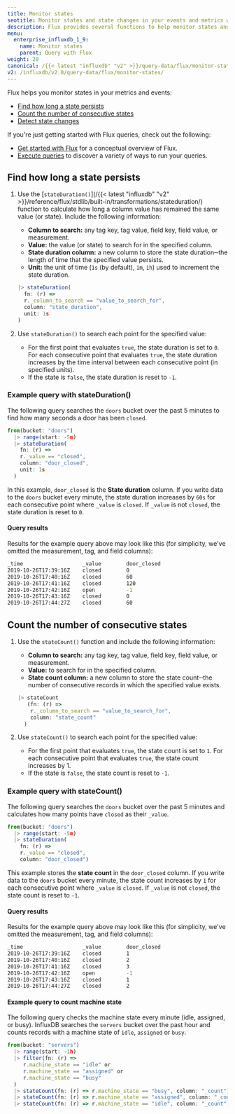 ```yaml
---
title: Monitor states
seotitle: Monitor states and state changes in your events and metrics with Flux.
description: Flux provides several functions to help monitor states and state changes in your data.
menu:
  enterprise_influxdb_1_9:
    name: Monitor states
    parent: Query with Flux
weight: 20
canonical: /{{< latest "influxdb" "v2" >}}/query-data/flux/monitor-states/
v2: /influxdb/v2.0/query-data/flux/monitor-states/
---
```


Flux helps you monitor states in your metrics and events:

- [Find how long a state persists](#find-how-long-a-state-persists)
- [Count the number of consecutive states](#count-the-number-of-consecutive-states)
- [Detect state changes](#example-query-to-count-machine-state)

If you're just getting started with Flux queries, check out the following:

- [Get started with Flux](/influxdb/v1.8/flux/get-started/) for a conceptual overview of Flux.
- [Execute queries](/influxdb/v1.8/flux/guides/executing-queries/) to discover a variety of ways to run your queries.

## Find how long a state persists

1. Use the [`stateDuration()`](/{{< latest "influxdb" "v2" >}}/reference/flux/stdlib/built-in/transformations/stateduration/) function to calculate how long a column value has remained the same value (or state). Include the following information:

    - **Column to search:** any tag key, tag value, field key, field value, or measurement.
    - **Value:** the value (or state) to search for in the specified column.
    - **State duration column:** a new column to store the state duration─the length of time that the specified value persists.
    - **Unit:** the unit of time (`1s` (by default), `1m`, `1h`) used to increment the state duration.

    <!-- -->
    ```js
    |> stateDuration(
      fn: (r) =>
      r._column_to_search == "value_to_search_for",
      column: "state_duration",
      unit: 1s
    )
    ```

2. Use `stateDuration()` to search each point for the specified value:

    - For the first point that evaluates `true`, the state duration is set to `0`. For each consecutive point that evaluates `true`, the state duration increases by the time interval between each consecutive point (in specified units).
    - If the state is `false`, the state duration is reset to `-1`.

### Example query with stateDuration()

The following query searches the `doors` bucket over the past 5 minutes to find how many seconds a door has been `closed`.

```js
from(bucket: "doors")
  |> range(start: -5m)
  |> stateDuration(
    fn: (r) =>
    r._value == "closed",
    column: "door_closed",
    unit: 1s
  )
```

In this example, `door_closed` is the **State duration** column. If you write data to the `doors` bucket every minute, the state duration increases by `60s` for each consecutive point where `_value` is `closed`. If `_value` is not `closed`, the state duration is reset to `0`.

#### Query results

Results for the example query above may look like this (for simplicity, we've omitted the measurement, tag, and field columns):

```bash
_time                   _value        door_closed
2019-10-26T17:39:16Z    closed        0
2019-10-26T17:40:16Z    closed        60
2019-10-26T17:41:16Z    closed        120
2019-10-26T17:42:16Z    open          -1
2019-10-26T17:43:16Z    closed        0
2019-10-26T17:44:27Z    closed        60
```

## Count the number of consecutive states

1. Use the `stateCount()` function and include the following information:

    - **Column to search:** any tag key, tag value, field key, field value, or measurement.
    - **Value:** to search for in the specified column.
    - **State count column:** a new column to store the state count─the number of consecutive records in which the specified value exists.

    <!--  -->
    ```js
    |> stateCount
       (fn: (r) =>
        r._column_to_search == "value_to_search_for",
        column: "state_count"
      )
    ```

2. Use `stateCount()` to search each point for the specified value:

    - For the first point that evaluates `true`, the state count is set to `1`. For each consecutive point that evaluates `true`, the state count increases by 1.
    - If the state is `false`, the state count is reset to `-1`.

### Example query with stateCount()

The following query searches the `doors` bucket over the past 5 minutes and
calculates how many points have `closed` as their `_value`.

```js
from(bucket: "doors")
  |> range(start: -5m)
  |> stateDuration(
    fn: (r) =>
    r._value == "closed",
    column: "door_closed")
```

This example stores the **state count** in the `door_closed` column.
If you write data to the `doors` bucket every minute, the state count increases
by `1` for each consecutive point where `_value` is `closed`.
If `_value` is not `closed`, the state count is reset to `-1`.

#### Query results

Results for the example query above may look like this (for simplicity, we've omitted the measurement, tag, and field columns):

```bash
_time                   _value        door_closed
2019-10-26T17:39:16Z    closed        1
2019-10-26T17:40:16Z    closed        2
2019-10-26T17:41:16Z    closed        3
2019-10-26T17:42:16Z    open          -1
2019-10-26T17:43:16Z    closed        1
2019-10-26T17:44:27Z    closed        2
```

#### Example query to count machine state

The following query checks the machine state every minute (idle, assigned, or busy).
InfluxDB searches the `servers` bucket over the past hour and counts records with a machine state of `idle`, `assigned` or `busy`.

```js
from(bucket: "servers")
  |> range(start: -1h)
  |> filter(fn: (r) =>
     r.machine_state == "idle" or
     r.machine_state == "assigned" or
     r.machine_state == "busy"
  )
  |> stateCount(fn: (r) => r.machine_state == "busy", column: "_count")
  |> stateCount(fn: (r) => r.machine_state == "assigned", column: "_count")
  |> stateCount(fn: (r) => r.machine_state == "idle", column: "_count")
```
